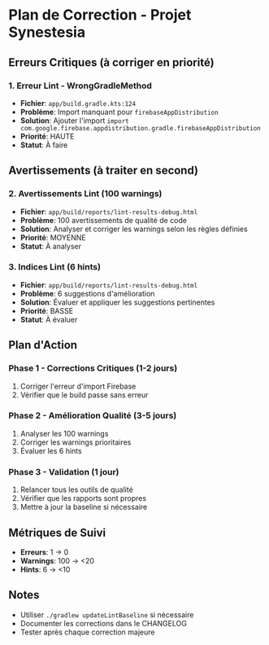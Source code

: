# Plan de Correction - Projet Synestesia

## Erreurs Critiques (à corriger en priorité)

### 1. Erreur Lint - WrongGradleMethod

- **Fichier**: `app/build.gradle.kts:124`
- **Problème**: Import manquant pour `firebaseAppDistribution`
- **Solution**: Ajouter l'import `import com.google.firebase.appdistribution.gradle.firebaseAppDistribution`
- **Priorité**: HAUTE
- **Statut**: À faire

## Avertissements (à traiter en second)

### 2. Avertissements Lint (100 warnings)

- **Fichier**: `app/build/reports/lint-results-debug.html`
- **Problème**: 100 avertissements de qualité de code
- **Solution**: Analyser et corriger les warnings selon les règles définies
- **Priorité**: MOYENNE
- **Statut**: À analyser

### 3. Indices Lint (6 hints)

- **Fichier**: `app/build/reports/lint-results-debug.html`
- **Problème**: 6 suggestions d'amélioration
- **Solution**: Évaluer et appliquer les suggestions pertinentes
- **Priorité**: BASSE
- **Statut**: À évaluer

## Plan d'Action

### Phase 1 - Corrections Critiques (1-2 jours)

1. Corriger l'erreur d'import Firebase
2. Vérifier que le build passe sans erreur

### Phase 2 - Amélioration Qualité (3-5 jours)

1. Analyser les 100 warnings
2. Corriger les warnings prioritaires
3. Évaluer les 6 hints

### Phase 3 - Validation (1 jour)

1. Relancer tous les outils de qualité
2. Vérifier que les rapports sont propres
3. Mettre à jour la baseline si nécessaire

## Métriques de Suivi

- **Erreurs**: 1 → 0
- **Warnings**: 100 → <20
- **Hints**: 6 → <10

## Notes

- Utiliser `./gradlew updateLintBaseline` si nécessaire
- Documenter les corrections dans le CHANGELOG
- Tester après chaque correction majeure
